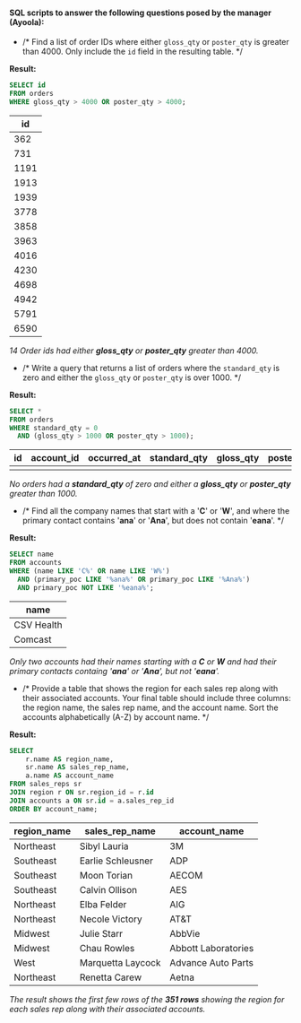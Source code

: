 #### SQL scripts to answer the following questions posed by the manager (Ayoola):

- /* Find a list of order IDs where either `gloss_qty` or `poster_qty` is greater than 4000. Only include the `id` field in the resulting table. */

**Result:**
```sql
SELECT id
FROM orders
WHERE gloss_qty > 4000 OR poster_qty > 4000;
```
id | 
--| 
362 | 
731 | 
1191 | 
1913 |
1939 | 
3778 | 
3858 | 
3963 | 
4016 | 
4230 |
4698 | 
4942 | 
5791 | 
6590 | 

*14 Order ids had either **gloss_qty** or **poster_qty** greater than 4000.*


- /* Write a query that returns a list of orders where the `standard_qty` is zero and either the `gloss_qty` or `poster_qty` is over 1000. */

**Result:**

```sql
SELECT *
FROM orders
WHERE standard_qty = 0 
  AND (gloss_qty > 1000 OR poster_qty > 1000);
```

| id | account_id | occurred_at | standard_qty | gloss_qty | poster_qty | total | standard_amt_usd | gloss_amt_usd | poster_amt_usd | total_amt_usd |
|----|------------|-------------|--------------|-----------|------------|-------|------------------|---------------|----------------|---------------|
|    |            |             |              |           |            |       |                  |               |                |               |

*No orders had a **standard_qty** of zero and either a **gloss_qty** or **poster_qty** greater than 1000.*


- /* Find all the company names that start with a '**C**' or '**W**', and where the primary contact contains '**ana**' or '**Ana**', but does not contain '**eana**'. */

**Result:**

```sql
SELECT name
FROM accounts
WHERE (name LIKE 'C%' OR name LIKE 'W%')
  AND (primary_poc LIKE '%ana%' OR primary_poc LIKE '%Ana%')
  AND primary_poc NOT LIKE '%eana%';
```

name | 
--| 
CSV Health | 
Comcast | 
     
*Only two accounts had their names starting with a **C** or **W** and had their primary contacts containg '**ana**' or '**Ana**', but not '**eana**'.*


- /* Provide a table that shows the region for each sales rep along with their associated accounts. Your final table should include three columns: the region name, the sales rep name, and the account name. Sort the accounts alphabetically (A-Z) by account name. */

**Result:**

```sql
SELECT 
    r.name AS region_name,
    sr.name AS sales_rep_name,
    a.name AS account_name
FROM sales_reps sr
JOIN region r ON sr.region_id = r.id
JOIN accounts a ON sr.id = a.sales_rep_id
ORDER BY account_name;
```
| region_name | sales_rep_name       | account_name              |
|-------------|-----------------------|---------------------------|
| Northeast   | Sibyl Lauria          | 3M                        |
| Southeast   | Earlie Schleusner     | ADP                       |
| Southeast   | Moon Torian           | AECOM                     |
| Southeast   | Calvin Ollison        | AES                       |
| Northeast   | Elba Felder           | AIG                       |
| Northeast   | Necole Victory        | AT&T                      |
| Midwest     | Julie Starr           | AbbVie                    |
| Midwest     | Chau Rowles           | Abbott Laboratories       |
| West        | Marquetta Laycock     | Advance Auto Parts        |
| Northeast   | Renetta Carew         | Aetna                     |

*The result shows the first few rows of the **351 rows** showing the region for each sales rep along with their associated accounts.*
